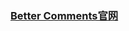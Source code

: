 ### <a href="https://marketplace.visualstudio.com/items?itemName=aaron-bond.better-comments" target="_blank">Better Comments官网</a>


